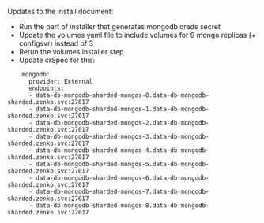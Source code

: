 
Updates to the install document:
- Run the part of installer that generates mongodb creds secret
- Update the volumes yaml file to include volumes for 9 mongo replicas (+ configsvr) instead of 3
- Rerun the volumes installer step
- Update crSpec for this:
```
    mongodb:
      provider: External
      endpoints:
      - data-db-mongodb-sharded-mongos-0.data-db-mongodb-sharded.zenko.svc:27017
      - data-db-mongodb-sharded-mongos-1.data-db-mongodb-sharded.zenko.svc:27017
      - data-db-mongodb-sharded-mongos-2.data-db-mongodb-sharded.zenko.svc:27017
      - data-db-mongodb-sharded-mongos-3.data-db-mongodb-sharded.zenko.svc:27017
      - data-db-mongodb-sharded-mongos-4.data-db-mongodb-sharded.zenko.svc:27017
      - data-db-mongodb-sharded-mongos-5.data-db-mongodb-sharded.zenko.svc:27017
      - data-db-mongodb-sharded-mongos-6.data-db-mongodb-sharded.zenko.svc:27017
      - data-db-mongodb-sharded-mongos-7.data-db-mongodb-sharded.zenko.svc:27017
      - data-db-mongodb-sharded-mongos-8.data-db-mongodb-sharded.zenko.svc:27017
```
